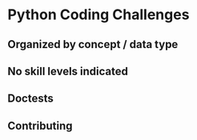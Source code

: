 # Python Coding Challenges

## Organized by concept / data type

## No skill levels indicated

## Doctests

## Contributing